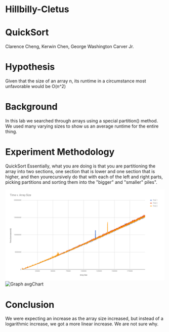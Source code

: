 # Hillbilly-Cletus
# QuickSort
Clarence Cheng, Kerwin Chen, George Washington Carver Jr.

# Hypothesis
Given that the size of an array n, its runtime in a circumstance most unfavorable would be O(n^2)

# Background
In this lab we searched through arrays using a special partition() method. We used many varying sizes to show us an average runtime for the entire thing. 

# Experiment Methodology
QuickSort 
Essentially, what you are doing is that you are partitioning the array into two sections, one section that is lower and one section that is higher, and then yourecursively do that with each of the left and right parts, picking partitions and sorting them into the "bigger" and "smaller" piles".

![Graph ](chart1.png)
![Graph avgChart](Avgchart.png)

# Conclusion
We were expecting an increase as the array size increased, but instead of a logarithmic increase, we got a more linear increase. We are not sure why. 